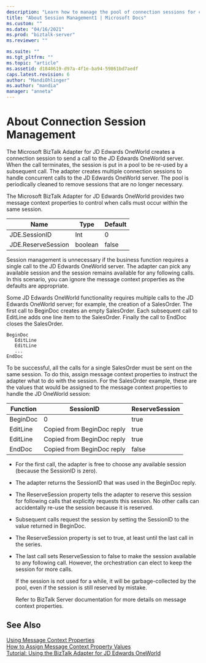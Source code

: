 ```yaml
---
description: "Learn how to manage the pool of connection sessions for calls to the JD Edwards OneWorld server using message context properties in the Microsoft BizTalk Adapter for JD Edwards OneWorld."
title: "About Session Management1 | Microsoft Docs"
ms.custom: ""
ms.date: "04/16/2021"
ms.prod: "biztalk-server"
ms.reviewer: ""

ms.suite: ""
ms.tgt_pltfrm: ""
ms.topic: "article"
ms.assetid: d1848619-d97a-4f1e-ba94-59861bd7aedf
caps.latest.revision: 6
author: "MandiOhlinger"
ms.author: "mandia"
manager: "anneta"
---
```

# About Connection Session Management
The Microsoft BizTalk Adapter for JD Edwards OneWorld creates a connection session to send a call to the JD Edwards OneWorld server. When the call terminates, the session is put in a pool to be re-used by a subsequent call. The adapter creates multiple connection sessions to handle concurrent calls to the JD Edwards OneWorld server. The pool is periodically cleaned to remove sessions that are no longer necessary.  
  
 The Microsoft BizTalk Adapter for JD Edwards OneWorld provides two message context properties to control when calls must occur within the same session.  
  
|Name|Type|Default|  
|----------|----------|-------------|  
|JDE.SessionID|Int|0|  
|JDE.ReserveSession|boolean|false|  
  
 Session management is unnecessary if the business function requires a single call to the JD Edwards OneWorld server. The adapter can pick any available session and the session remains available for any following calls. In this scenario, you can ignore the message context properties as the defaults are appropriate.  
  
 Some JD Edwards OneWorld functionality requires multiple calls to the JD Edwards OneWorld server; for example, the creation of a SalesOrder. The first call to BeginDoc creates an empty SalesOrder. Each subsequent call to EditLine adds one line item to the SalesOrder. Finally the call to EndDoc closes the SalesOrder.  
  
```  
BeginDoc  
   EditLine  
   EditLine  
   ...  
EndDoc  
```  
  
 To be successful, all the calls for a single SalesOrder must be sent on the same session. To do this, assign message context properties to instruct the adapter what to do with the session. For the SalesOrder example, these are the values that would be assigned to the message context properties to handle the JD OneWorld session:  
  
|Function|SessionID|ReserveSession|  
|--------------|---------------|--------------------|  
|BeginDoc|0|true|  
|EditLine|Copied from BeginDoc reply|true|  
|EditLine|Copied from BeginDoc reply|true|  
|EndDoc|Copied from BeginDoc reply|false|  
  
- For the first call, the adapter is free to choose any available session (because the SessionID is zero).  
  
- The adapter returns the SessionID that was used in the BeginDoc reply.  
  
- The ReserveSession property tells the adapter to reserve this session for following calls that explicitly requests this session. No other calls can accidentally re-use the session because it is reserved.  
  
- Subsequent calls request the session by setting the SessionID to the value returned in BeginDoc.  
  
- The ReserveSession property is set to true, at least until the last call in the series.  
  
- The last call sets ReserveSession to false to make the session available to any following call. However, the orchestration can elect to keep the session for more calls.  
  
  If the session is not used for a while, it will be garbage-collected by the pool, even if the session is still reserved by mistake.  
  
  Refer to BizTalk Server documentation for more details on message context properties.  
  
## See Also  
 [Using Message Context Properties](../core/using-message-context-properties2.md)   
 [How to Assign Message Context Property Values](../core/how-to-assign-message-context-property-values2.md)   
 [Tutorial: Using the BizTalk Adapter for JD Edwards OneWorld](../core/tutorial-using-the-biztalk-adapter-for-jd-edwards-oneworld.md)
